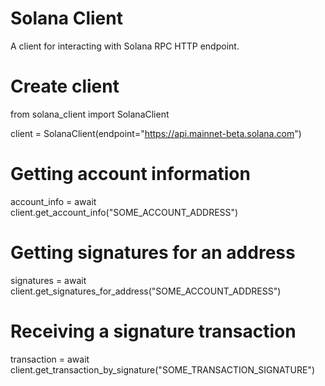 # Solana Client

A client for interacting with Solana RPC HTTP endpoint.

# Create client

from solana_client import SolanaClient

client = SolanaClient(endpoint="https://api.mainnet-beta.solana.com")

# Getting account information

account_info = await client.get_account_info("SOME_ACCOUNT_ADDRESS")

# Getting signatures for an address

signatures = await client.get_signatures_for_address("SOME_ACCOUNT_ADDRESS")

# Receiving a signature transaction

transaction = await client.get_transaction_by_signature("SOME_TRANSACTION_SIGNATURE")
